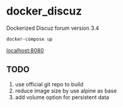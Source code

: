 # docker_discuz

Dockerized Discuz forum version 3.4

```shell
docker-compose up
```

[localhost:8080](localhost:8080)

## TODO
1. use official git repo to build
2. reduce image size by use alpine as base
3. add volume option for persistent data

